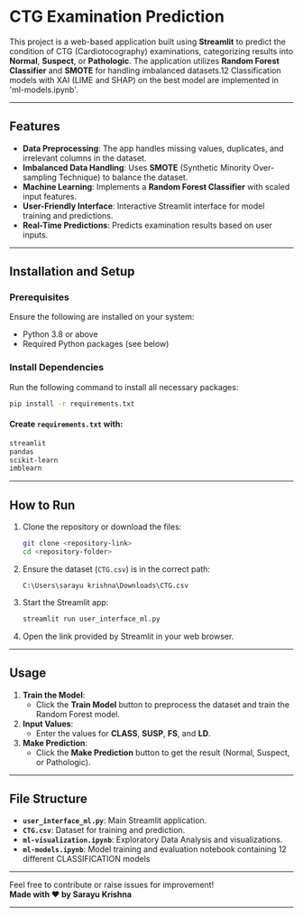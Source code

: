  

# CTG Examination Prediction

This project is a web-based application built using **Streamlit** to predict the condition of CTG (Cardiotocography) examinations, categorizing results into **Normal**, **Suspect**, or **Pathologic**. The application utilizes **Random Forest Classifier** and **SMOTE** for handling imbalanced datasets.12 Classification models with XAI (LIME  and SHAP) on the best model are implemented in 'ml-models.ipynb'.

---

## Features

- **Data Preprocessing**: The app handles missing values, duplicates, and irrelevant columns in the dataset.
- **Imbalanced Data Handling**: Uses **SMOTE** (Synthetic Minority Over-sampling Technique) to balance the dataset.
- **Machine Learning**: Implements a **Random Forest Classifier** with scaled input features.
- **User-Friendly Interface**: Interactive Streamlit interface for model training and predictions.
- **Real-Time Predictions**: Predicts examination results based on user inputs.

---

## Installation and Setup

### Prerequisites
Ensure the following are installed on your system:
- Python 3.8 or above
- Required Python packages (see below)

### Install Dependencies
Run the following command to install all necessary packages:

```bash
pip install -r requirements.txt
```

#### Create `requirements.txt` with:
```txt
streamlit
pandas
scikit-learn
imblearn
```

---

## How to Run

1. Clone the repository or download the files:
   ```bash
   git clone <repository-link>
   cd <repository-folder>
   ```

2. Ensure the dataset (`CTG.csv`) is in the correct path:
   ```
   C:\Users\sarayu krishna\Downloads\CTG.csv
   ```

3. Start the Streamlit app:
   ```bash
   streamlit run user_interface_ml.py
   ```

4. Open the link provided by Streamlit in your web browser.

---

## Usage

1. **Train the Model**:
   - Click the **Train Model** button to preprocess the dataset and train the Random Forest model.
2. **Input Values**:
   - Enter the values for **CLASS**, **SUSP**, **FS**, and **LD**.
3. **Make Prediction**:
   - Click the **Make Prediction** button to get the result (Normal, Suspect, or Pathologic).

---

## File Structure

- **`user_interface_ml.py`**: Main Streamlit application.
- **`CTG.csv`**: Dataset for training and prediction.
- **`ml-visualization.ipynb`**:  Exploratory Data Analysis and visualizations.
- **`ml-models.ipynb`**: Model training and evaluation notebook containing 12 different CLASSIFICATION models

---
 



 

Feel free to contribute or raise issues for improvement!  
**Made with ❤️ by Sarayu Krishna**

---
 
